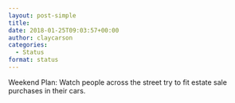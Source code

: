 ```yaml
---
layout: post-simple
title: 
date: 2018-01-25T09:03:57+00:00
author: claycarson
categories: 
  - Status
format: status
---
```

Weekend Plan: Watch people across the street try to fit estate sale purchases in their cars.